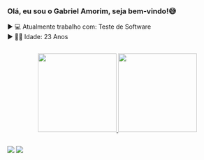 ### Olá, eu sou o Gabriel Amorim, seja bem-vindo!😅

► 💻 Atualmente trabalho com: Teste de Software <br>
► 👨‍🦱 Idade: 23 Anos <br>

##
<div align="center">
  <a href="https://github.com/rafaballerini">
  <img height="180em" src="https://github-readme-stats.vercel.app/api?username=AmorimGabrielCE&show_icons=true&theme=dark&include_all_commits=true&count_private=true"/>
  <img height="180em" src="https://github-readme-stats.vercel.app/api/top-langs/?username=AmorimGabrielCE&layout=compact&langs_count=7&theme=dark"/>
</div>
  
##

<div> 
  <a href = "mailto:amorimacademico@gmail.com"><img src="https://img.shields.io/badge/-Gmail-%23333?style=for-the-badge&logo=gmail&logoColor=white" target="_blank"></a>
  <a href="https://www.linkedin.com/in/gabriel-amorim-5559b21a8/" target="_blank"><img src="https://img.shields.io/badge/-LinkedIn-%230077B5?style=for-the-badge&logo=linkedin&logoColor=white" target="_blank"></a> 
  
